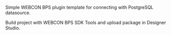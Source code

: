 Simple WEBCON BPS plugin template for connecting with PostgreSQL datasource.

Build project with WEBCON BPS SDK Tools and upload package in Designer Studio.